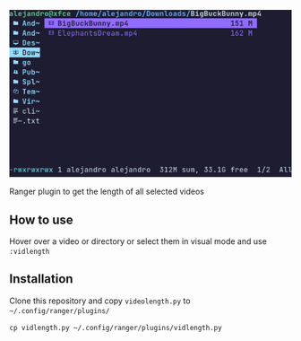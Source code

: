 ![demo](img/demo.gif)

Ranger plugin to get the length of all selected videos

## How to use

Hover over a video or directory or select them in visual mode and use `:vidlength`

## Installation

Clone this repository and copy `videolength.py` to `~/.config/ranger/plugins/`

```
cp vidlength.py ~/.config/ranger/plugins/vidlength.py
```
